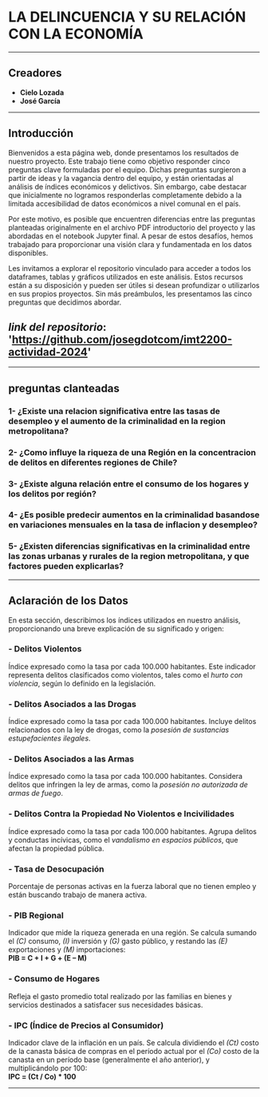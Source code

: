 # **LA DELINCUENCIA Y SU RELACIÓN CON LA ECONOMÍA**

---

## **Creadores**
- **Cielo Lozada**
- **José García**

---

## **Introducción**

Bienvenidos a esta página web, donde presentamos los resultados de nuestro proyecto. Este trabajo tiene como objetivo responder cinco preguntas clave formuladas por el equipo. Dichas preguntas surgieron a partir de ideas y la vagancia dentro del equipo, y están orientadas al análisis de índices económicos y delictivos. Sin embargo, cabe destacar que inicialmente no logramos responderlas completamente debido a la limitada accesibilidad de datos económicos a nivel comunal en el país.

Por este motivo, es posible que encuentren diferencias entre las preguntas planteadas originalmente en el archivo PDF introductorio del proyecto y las abordadas en el notebook Jupyter final. A pesar de estos desafíos, hemos trabajado para proporcionar una visión clara y fundamentada en los datos disponibles.

Les invitamos a explorar el repositorio vinculado para acceder a todos los dataframes, tablas y gráficos utilizados en este análisis. Estos recursos están a su disposición y pueden ser útiles si desean profundizar o utilizarlos en sus propios proyectos. Sin más preámbulos, les presentamos las cinco preguntas que decidimos abordar.
## *link del repositorio*: 'https://github.com/josegdotcom/imt2200-actividad-2024'

---

## **preguntas clanteadas**
###    1- ¿Existe una relacion significativa entre las tasas de desempleo y el aumento de la criminalidad en la region metropolitana?

###    2- ¿Como influye la riqueza de una Región en la concentracion de delitos en diferentes regiones de Chile?

###    3- ¿Existe alguna relación entre el consumo de los hogares y los delitos por región?

###    4- ¿Es posible predecir aumentos en la criminalidad basandose en variaciones mensuales en la tasa de inflacion y desempleo?

###    5- ¿Existen diferencias significativas en la criminalidad entre las zonas urbanas y rurales de la region metropolitana, y que factores pueden explicarlas?

---

## **Aclaración de los Datos**

En esta sección, describimos los índices utilizados en nuestro análisis, proporcionando una breve explicación de su significado y origen:

### - **Delitos Violentos**  
Índice expresado como la tasa por cada 100.000 habitantes. Este indicador representa delitos clasificados como violentos, tales como el *hurto con violencia*, según lo definido en la legislación.

### - **Delitos Asociados a las Drogas**  
Índice expresado como la tasa por cada 100.000 habitantes. Incluye delitos relacionados con la ley de drogas, como la *posesión de sustancias estupefacientes ilegales*.

### - **Delitos Asociados a las Armas**  
Índice expresado como la tasa por cada 100.000 habitantes. Considera delitos que infringen la ley de armas, como la *posesión no autorizada de armas de fuego*.

### - **Delitos Contra la Propiedad No Violentos e Incivilidades**  
Índice expresado como la tasa por cada 100.000 habitantes. Agrupa delitos y conductas incívicas, como el *vandalismo en espacios públicos*, que afectan la propiedad pública.

### - **Tasa de Desocupación**  
Porcentaje de personas activas en la fuerza laboral que no tienen empleo y están buscando trabajo de manera activa.

### - **PIB Regional**  
Indicador que mide la riqueza generada en una región. Se calcula sumando el *(C)* consumo, *(I)* inversión y *(G)* gasto público, y restando las *(E)* exportaciones y *(M)* importaciones:  
**PIB = C + I + G + (E – M)**

### - **Consumo de Hogares**  
Refleja el gasto promedio total realizado por las familias en bienes y servicios destinados a satisfacer sus necesidades básicas.

### - **IPC (Índice de Precios al Consumidor)**  
Indicador clave de la inflación en un país. Se calcula dividiendo el *(Ct)* costo de la canasta básica de compras en el período actual por el *(Co)* costo de la canasta en un período base (generalmente el año anterior), y multiplicándolo por 100:  
**IPC = (Ct / Co) * 100**

---
